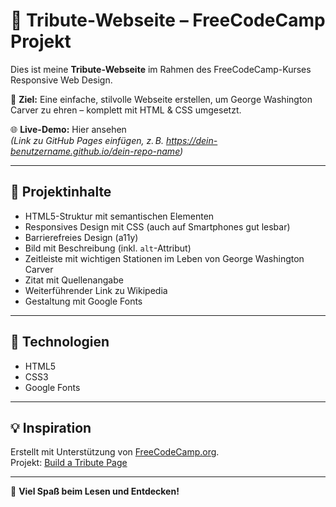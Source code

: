 # 👤 Tribute-Webseite – FreeCodeCamp Projekt

Dies ist meine **Tribute-Webseite** im Rahmen des FreeCodeCamp-Kurses Responsive Web Design.

🎯 **Ziel:** Eine einfache, stilvolle Webseite erstellen, um George Washington Carver zu ehren – komplett mit HTML & CSS umgesetzt.

🌐 **Live-Demo:** Hier ansehen  
*(Link zu GitHub Pages einfügen, z. B. https://dein-benutzername.github.io/dein-repo-name)*

---

## 📁 Projektinhalte

- HTML5-Struktur mit semantischen Elementen
- Responsives Design mit CSS (auch auf Smartphones gut lesbar)
- Barrierefreies Design (a11y)
- Bild mit Beschreibung (inkl. `alt`-Attribut)
- Zeitleiste mit wichtigen Stationen im Leben von George Washington Carver
- Zitat mit Quellenangabe
- Weiterführender Link zu Wikipedia
- Gestaltung mit Google Fonts

---

## 🚀 Technologien

- HTML5  
- CSS3  
- Google Fonts

---

## 💡 Inspiration

Erstellt mit Unterstützung von [FreeCodeCamp.org](https://www.freecodecamp.org/).  
Projekt: [Build a Tribute Page](https://www.freecodecamp.org/learn/responsive-web-design/responsive-web-design-projects/build-a-tribute-page)

---

🎉 **Viel Spaß beim Lesen und Entdecken!**
